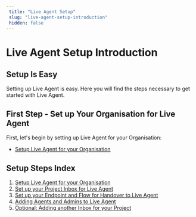 ```yaml
---
 title: "Live Agent Setup" 
 slug: "live-agent-setup-introduction" 
 hidden: false 
---
```

# Live Agent Setup Introduction

## Setup Is Easy
<div class="divider"></div>
Setting up Live Agent is easy. Here you will find the steps necessary to get started with Live Agent.

## First Step - Set up Your Organisation for Live Agent
<div class="divider"></div>
First, let's begin by setting up Live Agent for your Organisation:

- [Setup Live Agent for your Organisation]({{config.site_url}}ai/handover-providers/live-agent-setup/live-agent-setup-org/)

## Setup Steps Index
<div class="divider"></div>

1. [Setup Live Agent for your Organisation]({{config.site_url}}ai/handover-providers/live-agent-setup/live-agent-setup-org/)
2. [Set up your Project Inbox for Live Agent]({{config.site_url}}ai/handover-providers/live-agent-setup/live-agent-setup-inbox/)
3. [Set up your Endpoint and Flow for Handover to Live Agent]({{config.site_url}}ai/handover-providers/live-agent-setup/live-agent-setup-handover/)
4. [Adding Agents and Admins to Live Agent]({{config.site_url}}ai/handover-providers/live-agent-setup/live-agent-setup-agents/)
5. [Optional: Adding another Inbox for your Project]({{config.site_url}}ai/handover-providers/live-agent-setup/live-agent-setup-additional-inbox/)
